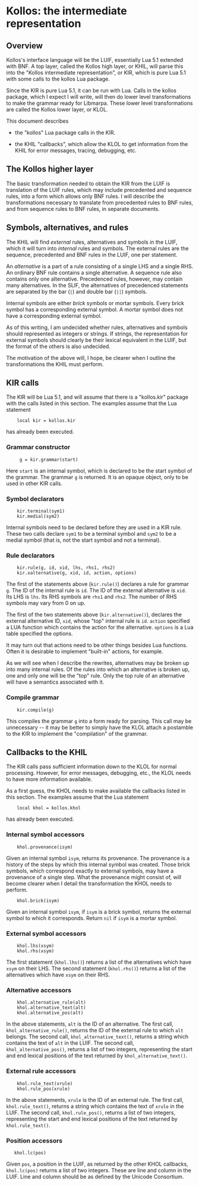 # Kollos: the intermediate representation

## Overview

Kollos's interface language will be the LUIF, essentially
Lua 5.1 extended with BNF.
A top layer, called the Kollos high layer, or KHIL,
will parse this into the "Kollos intermediate representation",
or KIR,
which is pure Lua 5.1 with some calls to the kollos Lua package.

Since the KIR is pure Lua 5.1, it can be run with Lua.
Calls in the kollos package, which I expect I will write,
will then do lower level transformations to make the grammar
ready for Libmarpa.
These lower level transformations are called the Kollos lower
layer, or KLOL.

This document describes

* the "kollos" Lua package calls in the KIR.

* the KHIL "callbacks", which allow the KLOL to get information
  from the KHIL for error messages, tracing, debugging, etc.

## The Kollos higher layer

The basic transformation needed to obtain the KIR from the LUIF is
translation of the LUIF rules, which may include precedented and
sequence rules, into a form which allows only BNF rules.
I will describe the transformations necessary to translate from
precedented rules to BNF rules,
and from sequence rules to BNF rules,
in separate documents.

## Symbols, alternatives, and rules

The KHIL will find *external* rules, alternatives and symbols
in the LUIF,
which it will turn into *internal* rules and symbols.
The external rules are the sequence, precedented and
BNF rules in the LUIF, one per statement.

An *alternative* is a part of a rule consisting of
a single LHS and a single RHS.
An ordinary BNF rule contains a single alternative.
A sequence rule also contains only one alternative.
Precedenced rules, however, may contain many alternatives.
In the SLIF, the alternatives of precedenced
statements are separated by the bar (`|`)
and double bar (`||`) symbols.

Internal symbols are either *brick* symbols or mortar
symbols.
Every brick symbol has a corresponding external symbol.
A mortar symbol does not have
a corresponding external symbol.

As of this writing, I am undecided whether rules, alternatives
and symbols should represented as integers or strings.
If strings, the representation for external symbols should
clearly be their lexical equivalent in the LUIF,
but the format of the others is also undecided.

The motivation of the above will, I hope,
be clearer when I outline the
transformations the KHIL must perform.

## KIR calls

The KIR will be Lua 5.1, and will assume that there is a "kollos.kir"
package with the calls listed in this section.
The examples assume that the Lua statement
```
    local kir = kollos.kir
```
has already been executed.

### Grammar constructor

```
     g = kir.grammar(start)
```
Here `start` is an internal symbol, which is
declared to be the start symbol of the grammar.
The grammar `g` is returned.
It is an opaque object, only to be used in other KIR
calls.

### Symbol declarators
```
    kir.terminal(sym1)
    kir.medial(sym2)
```
Internal symbols need to be declared before they
are used in a KIR rule.
These two calls declare `sym1` to be a terminal
symbol and `sym2` to be a medial symbol
(that is, not the start symbol and not a terminal).

### Rule declarators

```
    kir.rule(g, id, xid, lhs, rhs1, rhs2)
    kir.xalternative(g, xid, id, action, options)
```
The first of the statements above
(`kir.rule()`)
declares a rule for grammar `g`.
The ID of the internal rule is `id`.
The ID of the external alternative is `xid`.
Its LHS is `lhs`.
Its RHS symbols are `rhs1` and `rhs2`.
The number of RHS symbols may vary from 0 on up.

The first of the two statements above (`kir.alternative()`),
declares the external alternative ID, `xid`,
whose "top" internal rule is `id`.
`action` specified a LUA function which contains the
action for the alternative.
`options` is a Lua table specified the options.

It may turn out that actions need to be other things
besides Lua functions.
Often it is desirable to implement "built-in" actions,
for example.

As we will see when I describe the rewrites, alternatives
may be broken up into many internal rules.
Of the rules into which an alternative is broken up,
one and only one will be the "top" rule.
Only the top rule of an alternative will have a semantics
associated with it.

### Compile grammar
```
    kir.compile(g)
```
This compiles the grammar `g` into a form ready for
parsing.
This call may be unnecessary  --
it may be better to simply have the KLOL attach
a postamble to the KIR to implement the "compilation"
of the grammar.

## Callbacks to the KHIL

The KIR calls pass sufficient information down to the
KLOL for normal processing.
However, for error messages, debugging, etc.,
the KLOL needs to have more information available.

As a first guess,
the KHOL needs to make available the callbacks listed
in this section.
The examples assume that the Lua statement
```
    local khol = kollos.khol
```
has already been executed.

### Internal symbol accessors

```
    khol.provenance(isym)
```
Given an internal symbol `isym`, returns its
provenance.
The provenance is a history of the steps by
which this internal symbol was created.
Those brick symbols, which correspond exactly to external
symbols, may have a provenance of
a single step.
What the provenance might consist of,
will become clearer when I detail the transformation
the KHOL needs to perform.

```
    khol.brick(isym)
```
Given an internal symbol `isym`,
if `isym` is a brick symbol,
returns the
external symbol to which it corresponds.
Return `nil` if `isym` is a mortar symbol.

### External symbol accessors
```
    khol.lhs(xsym)
    khol.rhs(xsym)
```
The first statement (`khol.lhs()`) returns a list of the alternatives
which have `xsym` on their LHS.
The second statement (`khol.rhs()`) returns a list of the alternatives
which have `xsym` on their RHS.

### Alternative accessors
```
    khol.alternative_rule(alt)
    khol.alternative_text(alt)
    khol.alternative_pos(alt)
```
In the above statements, `alt` is the ID of an alternative.
The first call, `khol_alternative_rule()`,
returns the ID of the external rule to which `alt` belongs.
The second call, `khol_alternative_text()`,
returns a string which contains the text
of `alt` in the LUIF.
The second call, `khol_alternative_pos()`,
returns a list of two integers,
representing the start and end lexical positions of the
text returned by
`khol_alternative_text()`.

### External rule accessors
```
    khol.rule_text(xrule)
    khol.rule_pos(xrule)
```
In the above statements, `xrule` is the ID
of an external rule.
The first call, `khol.rule_text()`,
returns a string which contains the text
of `xrule` in the LUIF.
The second call, `khol.rule_pos()`,
returns a list of two integers,
representing the start and end lexical positions of the
text returned by
`khol.rule_text()`.

### Position accessors
```
   khol.lc(pos)
```
Given `pos`, a position in the LUIF,
as returned by the other KHOL callbacks,
`khol.lc(pos)` returns a list of two
integers.
These are line and column in the LUIF.
Line and column should be as defined
by the Unicode Consortium.

<!---
vim: expandtab shiftwidth=4
-->

